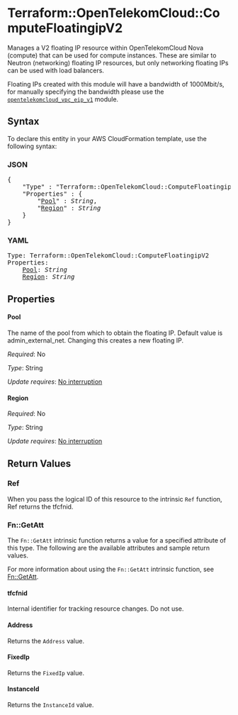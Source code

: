 # Terraform::OpenTelekomCloud::ComputeFloatingipV2

Manages a V2 floating IP resource within OpenTelekomCloud Nova (compute)
that can be used for compute instances.
These are similar to Neutron (networking) floating IP resources,
but only networking floating IPs can be used with load balancers.

Floating IPs created with this module will have a bandwidth of 1000Mbit/s,
for manually specifying the bandwidth please use the
[`opentelekomcloud_vpc_eip_v1`](vpc_eip_v1.html) module.

## Syntax

To declare this entity in your AWS CloudFormation template, use the following syntax:

### JSON

<pre>
{
    "Type" : "Terraform::OpenTelekomCloud::ComputeFloatingipV2",
    "Properties" : {
        "<a href="#pool" title="Pool">Pool</a>" : <i>String</i>,
        "<a href="#region" title="Region">Region</a>" : <i>String</i>
    }
}
</pre>

### YAML

<pre>
Type: Terraform::OpenTelekomCloud::ComputeFloatingipV2
Properties:
    <a href="#pool" title="Pool">Pool</a>: <i>String</i>
    <a href="#region" title="Region">Region</a>: <i>String</i>
</pre>

## Properties

#### Pool

The name of the pool from which to obtain the floating
IP. Default value is admin_external_net. Changing this creates a new floating IP.

_Required_: No

_Type_: String

_Update requires_: [No interruption](https://docs.aws.amazon.com/AWSCloudFormation/latest/UserGuide/using-cfn-updating-stacks-update-behaviors.html#update-no-interrupt)

#### Region

_Required_: No

_Type_: String

_Update requires_: [No interruption](https://docs.aws.amazon.com/AWSCloudFormation/latest/UserGuide/using-cfn-updating-stacks-update-behaviors.html#update-no-interrupt)

## Return Values

### Ref

When you pass the logical ID of this resource to the intrinsic `Ref` function, Ref returns the tfcfnid.

### Fn::GetAtt

The `Fn::GetAtt` intrinsic function returns a value for a specified attribute of this type. The following are the available attributes and sample return values.

For more information about using the `Fn::GetAtt` intrinsic function, see [Fn::GetAtt](https://docs.aws.amazon.com/AWSCloudFormation/latest/UserGuide/intrinsic-function-reference-getatt.html).

#### tfcfnid

Internal identifier for tracking resource changes. Do not use.

#### Address

Returns the <code>Address</code> value.

#### FixedIp

Returns the <code>FixedIp</code> value.

#### InstanceId

Returns the <code>InstanceId</code> value.

